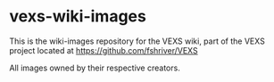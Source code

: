# vexs-wiki-images
This is the wiki-images repository for the VEXS wiki, part of the VEXS project located at https://github.com/fshriver/VEXS

All images owned by their respective creators.

